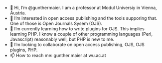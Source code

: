 - 👋 Hi, I’m @gunthermaier. I am a professor at Modul Universiy in Vienna, Austria.
- 👀 I’m interested in open access publishing and the tools supporing that. One of those is Open Journals Sysem (OJS).
- 🌱 I’m currently learning how to write plugins for OJS. This implies learning PHP. I know a couple of other programming languages (Perl, Javascript) reasonably well, but PHP is new to me.
- 💞️ I’m looking to collaborate on open access publishing, OJS, OJS plugins, PHP.
- 📫 How to reach me: gunther.maier at wu.ac.at

<!---
gunthermaier/gunthermaier is a ✨ special ✨ repository because its `README.md` (this file) appears on your GitHub profile.
You can click the Preview link to take a look at your changes.
--->
